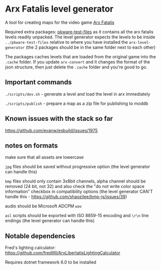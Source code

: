 # Arx Fatalis level generator

A tool for creating maps for the video game [Arx Fatalis](https://en.wikipedia.org/wiki/Arx_Fatalis)

Required extra packages: [pkware-test-files](https://github.com/arx-tools/pkware-test-files)
as it contains all the arx fatalis levels readily unpacked. The level generator expects the levels to be
inside `../pkware-test-files` relative to where you have installed the `arx-level-generator` (the 2 packages
should be in the same folder next to each other)

The packages caches levels that are loaded from the original game into the `.cache` folder. If you update
`arx-convert` and it changes the format of the json structure, then just delete the `.cache` folder and you're
good to go.

## Important commands

`./scripts/dev.sh` - generate a level and load the level in arx immediately

`./scripts/publish` - prepare a map as a zip file for publishing to moddb

## Known issues with the stack so far

https://github.com/evanw/esbuild/issues/1975

## notes on formats

make sure that all assets are lowercase

`jpg` files should be saved without progressive option (the level generator can handle this)

`bmp` files should only contain 3x8bit channels, alpha channel should be removed (24 bit, not 32) and also check the
"do not write color space information" checkbox in compatibility options (the level generator CAN'T handle this - https://github.com/shaozilee/bmp-js/issues/39)

audio should be Microsoft ADCPM `wav`

`asl` scripts should be exported with ISO 8859-15 encoding and `\r\n` line endings (the level generator can handle this)

## Notable dependencies

Fred's lighting calculator: https://github.com/fredlllll/ArxLibertatisLightingCalculator

Requires dotnet framework 6.0 to be installed
